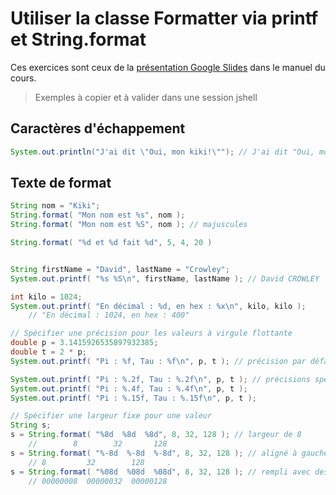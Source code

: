 # Utiliser la classe Formatter via printf et String.format

Ces exercices sont ceux de la [présentation Google Slides](https://docs.google.com/presentation/d/1PY2C5CiXlKepv-A88xfAJskgtlpY2emlK9lNpg8x4oI/present) dans le manuel du cours.

>Exemples à copier et à valider dans une session jshell

## Caractères d'échappement
```java
System.out.println("J'ai dit \"Oui, mon kiki!\""); // J'ai dit "Oui, mon kiki!"
```

## Texte de format
```java
String nom = "Kiki";
String.format( "Mon nom est %s", nom );
String.format( "Mon nom est %S", nom ); // majuscules

String.format( "%d et %d fait %d", 5, 4, 20 )


String firstName = "David", lastName = "Crowley";
System.out.printf( "%s %S\n", firstName, lastName ); // David CROWLEY

int kilo = 1024;
System.out.printf( "En décimal : %d, en hex : %x\n", kilo, kilo ); 
    // "En décimal : 1024, en hex : 400"

// Spécifier une précision pour les valeurs à virgule flottante
double p = 3.1415926535897932385;
double t = 2 * p;
System.out.printf( "Pi : %f, Tau : %f\n", p, t ); // précision par défaut

System.out.printf( "Pi : %.2f, Tau : %.2f\n", p, t ); // précisions spécifiques
System.out.printf( "Pi : %.4f, Tau : %.4f\n", p, t ); 
System.out.printf( "Pi : %.15f, Tau : %.15f\n", p, t );

// Spécifier une largeur fixe pour une valeur
String s;
s = String.format( "%8d  %8d  %8d", 8, 32, 128 ); // largeur de 8
    //        8        32       128
s = String.format( "%-8d  %-8d  %-8d", 8, 32, 128 ); // aligné à gauche
    // 8         32        128     .
s = String.format( "%08d  %08d  %08d", 8, 32, 128 ); // rempli avec des 0
    // 00000008  00000032  00000128
```